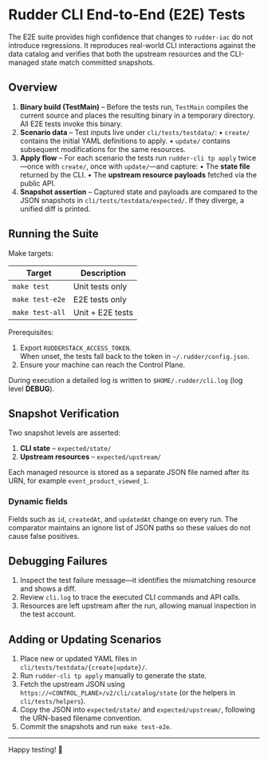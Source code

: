 # Rudder CLI End-to-End (E2E) Tests

The E2E suite provides high confidence that changes to `rudder-iac` do not introduce regressions. It reproduces real-world CLI interactions against the data catalog and verifies that both the upstream resources and the CLI-managed state match committed snapshots.

## Overview

1. **Binary build (TestMain)** – Before the tests run, `TestMain` compiles the current source and places the resulting binary in a temporary directory. All E2E tests invoke this binary.
2. **Scenario data** – Test inputs live under `cli/tests/testdata/`:
   • `create/` contains the initial YAML definitions to apply.
   • `update/` contains subsequent modifications for the same resources.
3. **Apply flow** – For each scenario the tests run `rudder-cli tp apply` twice—once with `create/`, once with `update/`—and capture:
   • The **state file** returned by the CLI.
   • The **upstream resource payloads** fetched via the public API.
4. **Snapshot assertion** – Captured state and payloads are compared to the JSON snapshots in `cli/tests/testdata/expected/`. If they diverge, a unified diff is printed.

## Running the Suite

Make targets:

| Target          | Description             |
|-----------------|-------------------------|
| `make test`     | Unit tests only         |
| `make test-e2e` | E2E tests only          |
| `make test-all` | Unit + E2E tests        |

Prerequisites:

1. Export `RUDDERSTACK_ACCESS_TOKEN`.  
   When unset, the tests fall back to the token in `~/.rudder/config.json`.
2. Ensure your machine can reach the Control Plane.

During execution a detailed log is written to `$HOME/.rudder/cli.log` (log level **DEBUG**).

## Snapshot Verification

Two snapshot levels are asserted:

1. **CLI state** – `expected/state/`
2. **Upstream resources** – `expected/upstream/`

Each managed resource is stored as a separate JSON file named after its URN, for example `event_product_viewed_1`.

### Dynamic fields

Fields such as `id`, `createdAt`, and `updatedAt` change on every run. The comparator maintains an ignore list of JSON paths so these values do not cause false positives.

## Debugging Failures

1. Inspect the test failure message—it identifies the mismatching resource and shows a diff.
2. Review `cli.log` to trace the executed CLI commands and API calls.
3. Resources are left upstream after the run, allowing manual inspection in the test account.

## Adding or Updating Scenarios

1. Place new or updated YAML files in `cli/tests/testdata/{create|update}/`.
2. Run `rudder-cli tp apply` manually to generate the state.
3. Fetch the upstream JSON using `https://<CONTROL_PLANE>/v2/cli/catalog/state` (or the helpers in `cli/tests/helpers`).
4. Copy the JSON into `expected/state/` and `expected/upstream/`, following the URN-based filename convention.
5. Commit the snapshots and run `make test-e2e`.

---

Happy testing! 🚀
